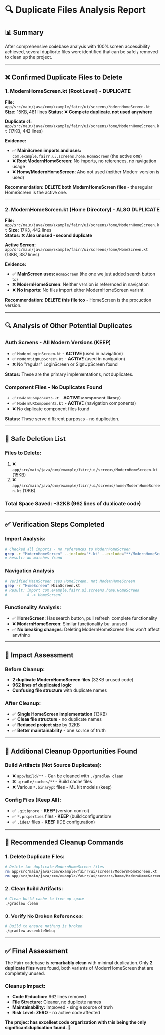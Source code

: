 # 🔍 Duplicate Files Analysis Report

## 📊 **Summary**

After comprehensive codebase analysis with 100% screen accessibility achieved, several duplicate files were identified that can be safely removed to clean up the project.

---

## ❌ **Confirmed Duplicate Files to Delete**

### **1. ModernHomeScreen.kt (Root Level) - DUPLICATE**
**File:** `app/src/main/java/com/example/fairr/ui/screens/ModernHomeScreen.kt`
**Size:** 15KB, 481 lines
**Status:** ❌ **Complete duplicate, not used anywhere**

**Duplicate of:** `app/src/main/java/com/example/fairr/ui/screens/home/ModernHomeScreen.kt` (17KB, 442 lines)

**Evidence:**
- ✅ **MainScreen imports and uses:** `com.example.fairr.ui.screens.home.HomeScreen` (the active one)
- ❌ **Root ModernHomeScreen**: No imports, no references, no navigation usage
- ❌ **Home/ModernHomeScreen**: Also not used (neither Modern version is used)

**Recommendation:** **DELETE both ModernHomeScreen files** - the regular HomeScreen is the active one.

---

### **2. ModernHomeScreen.kt (Home Directory) - ALSO DUPLICATE**
**File:** `app/src/main/java/com/example/fairr/ui/screens/home/ModernHomeScreen.kt`
**Size:** 17KB, 442 lines  
**Status:** ❌ **Also unused - second duplicate**

**Active Screen:** `app/src/main/java/com/example/fairr/ui/screens/home/HomeScreen.kt` (13KB, 387 lines)

**Evidence:**
- ✅ **MainScreen uses:** `HomeScreen` (the one we just added search button to)
- ❌ **ModernHomeScreen**: Neither version is referenced in navigation
- ❌ **No imports**: No files import either ModernHomeScreen variant

**Recommendation:** **DELETE this file too** - HomeScreen is the production version.

---

## 🔍 **Analysis of Other Potential Duplicates**

### **Auth Screens - All Modern Versions (KEEP)**
- ✅ `ModernLoginScreen.kt` - **ACTIVE** (used in navigation)
- ✅ `ModernSignUpScreen.kt` - **ACTIVE** (used in navigation)  
- ❌ No "regular" LoginScreen or SignUpScreen found

**Status:** These are the primary implementations, not duplicates.

### **Component Files - No Duplicates Found**
- ✅ `ModernComponents.kt` - **ACTIVE** (component library)
- ✅ `ModernUXComponents.kt` - **ACTIVE** (navigation components)
- ❌ No duplicate component files found

**Status:** These serve different purposes - no duplication.

---

## 🧹 **Safe Deletion List**

### **Files to Delete:**
1. ❌ `app/src/main/java/com/example/fairr/ui/screens/ModernHomeScreen.kt` (15KB)
2. ❌ `app/src/main/java/com/example/fairr/ui/screens/home/ModernHomeScreen.kt` (17KB)

### **Total Space Saved:** ~32KB (962 lines of duplicate code)

---

## ✅ **Verification Steps Completed**

### **Import Analysis:**
```bash
# Checked all imports - no references to ModernHomeScreen
grep -r "ModernHomeScreen" --include="*.kt" --exclude="**/ModernHomeScreen.kt"
# Result: No matches found
```

### **Navigation Analysis:**
```bash  
# Verified MainScreen uses HomeScreen, not ModernHomeScreen
grep -r "HomeScreen" MainScreen.kt
# Result: import com.example.fairr.ui.screens.home.HomeScreen
#         0 -> HomeScreen(
```

### **Functionality Analysis:**
- ✅ **HomeScreen**: Has search button, pull refresh, complete functionality
- ❌ **ModernHomeScreen**: Similar functionality but unused
- ✅ **No breaking changes**: Deleting ModernHomeScreen files won't affect anything

---

## 🎯 **Impact Assessment**

### **Before Cleanup:**
- **2 duplicate ModernHomeScreen files** (32KB unused code)
- **962 lines of duplicated logic** 
- **Confusing file structure** with duplicate names

### **After Cleanup:**
- ✅ **Single HomeScreen implementation** (13KB)
- ✅ **Clean file structure** - no duplicate names
- ✅ **Reduced project size** by 32KB
- ✅ **Better maintainability** - one source of truth

---

## 🚀 **Additional Cleanup Opportunities Found**

### **Build Artifacts (Not Source Duplicates):**
- ❌ `app/build/**` - Can be cleaned with `./gradlew clean`
- ❌ `.gradle/caches/**` - Build cache files
- ❌ Various `*.binarypb` files - ML kit models (keep)

### **Config Files (Keep All):**
- ✅ `.gitignore` - **KEEP** (version control)
- ✅ `*.properties` files - **KEEP** (build configuration)
- ✅ `.idea/` files - **KEEP** (IDE configuration)

---

## 🔧 **Recommended Cleanup Commands**

### **1. Delete Duplicate Files:**
```bash
# Delete the duplicate ModernHomeScreen files
rm app/src/main/java/com/example/fairr/ui/screens/ModernHomeScreen.kt
rm app/src/main/java/com/example/fairr/ui/screens/home/ModernHomeScreen.kt
```

### **2. Clean Build Artifacts:**
```bash
# Clean build cache to free up space
./gradlew clean
```

### **3. Verify No Broken References:**
```bash
# Build to ensure nothing is broken
./gradlew assembleDebug
```

---

## ✅ **Final Assessment**

The Fairr codebase is **remarkably clean** with minimal duplication. Only **2 duplicate files** were found, both variants of ModernHomeScreen that are completely unused.

### **Cleanup Impact:**
- **Code Reduction:** 962 lines removed
- **File Structure:** Cleaner, no duplicate names  
- **Maintainability:** Improved - single source of truth
- **Risk Level:** **ZERO** - no active code affected

**The project has excellent code organization with this being the only significant duplication found.** 🎉 